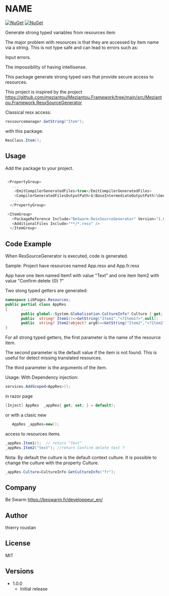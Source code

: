 # NAME

[![NuGet](https://img.shields.io/nuget/v/BeSwarm.ResxSourceGenerator.svg)](https://www.nuget.org/packages/BeSwarm.ResxSourceGenerator/)
[![NuGet](https://img.shields.io/nuget/dt/BeSwarm.ResxSourceGenerator.svg)](https://www.nuget.org/packages/BeSwarm.ResxSourceGenerator/)


Generate strong typed variables from resources item

The major problem with resources is that they are accessed by item name via a string.
This is not type safe and can lead to errors such as:

Input errors.

The impossibility of having intellisense.

This package generate strong typed vars that provide secure access to resources.

This project is inspired by the project
https://github.com/meziantou/Meziantou.Framework/tree/main/src/Meziantou.Framework.ResxSourceGenerator


Classical resx access:
```csharp
ressourcemanager.GetString("Item");
```
with this package:
```csharp
ResClass.Item();
```


## Usage

Add the package to your project.
```csharp

 <PropertyGroup>
   ...
    <EmitCompilerGeneratedFiles>true</EmitCompilerGeneratedFiles>
    <CompilerGeneratedFilesOutputPath>$(BaseIntermediateOutputPath)\GeneratedFiles</CompilerGeneratedFilesOutputPath>
   ...
  </PropertyGroup>

 <ItemGroup>
   <PackageReference Include="BeSwarm.ResxSourceGenerator" Version="1.0.0" /> 
   <AdditionalFiles Include="**/*.resx" />
  </ItemGroup>
```

## Code Example
When ResSourceGenerator is executed, code is generated.

Sample: Project have resources named App.resx and App.fr.resx

App have one item named Item1 with value "Text"
and one item Item2 with value "Confirm delete {0} ?"

Two stong typed getters are generated:
```csharp
namespace LibPages.Resources;
public partial class AppRes
{      ....
       public global::System.Globalization.CultureInfo? Culture { get; set; }
       public  string? Item1()=>GetString("Item1","<?Item1?>",null);
       public  string? Item2(object? arg0)=>GetString("Item2","<?Item2?>",arg0);
}
```
For all strong typed getters, the first parameter is the name of the resource item.

The second parameter is the default value if the item is not found.
This is useful for detect missing translated resources.

The third parameter is the arguments of the item.



Usage:
With Dependency injection:
```csharp
services.AddScoped<AppRes>();
```
in razor page
```csharp
[Inject] AppRes  _appRes{ get; set; } = default!;
```

or with a clasic new

```csharp
   AppRes _appRes=new();
```
access to resources items
```csharp
_appRes.Item1();  // return "Text"
_appRes.Item2("test"); //return Confirm delete test ?
```

Nota: By default the culture is the default context culture.
It is possible to change the culture with the property Culture.

```csharp
_appRes.Culture=CultureInfo.GetCultureInfo("fr");
```


## Company
Be Swarm https://beswarm.fr/developpeur_en/

## Author
thierry roustan


## License
MIT

    
## Versions
- 1.0.0
  - Initial release


 
 